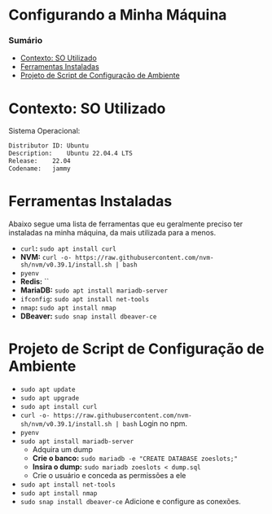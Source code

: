 # Configurando a Minha Máquina

### Sumário

- [Contexto: SO Utilizado](#contexto-so-utilizado)
- [Ferramentas Instaladas](#ferramentas-instaladas)
- [Projeto de Script de Configuração de Ambiente](#projeto-script-configuracao-ambiente)

# <a id="contexto-so-utilizado"></a>Contexto: SO Utilizado

Sistema Operacional:

```bash
Distributor ID:	Ubuntu
Description:	Ubuntu 22.04.4 LTS
Release:	22.04
Codename:	jammy
```

# <a id="ferramentas-instaladas"></a>Ferramentas Instaladas

Abaixo segue uma lista de ferramentas que eu geralmente preciso ter instaladas na minha máquina, da mais utilizada para a menos.

- `curl`**:** `sudo apt install curl`
- **NVM:** `curl -o- https://raw.githubusercontent.com/nvm-sh/nvm/v0.39.1/install.sh | bash`
- `pyenv`
- **Redis:** ``
- **MariaDB:** `sudo apt install mariadb-server`
- `ifconfig`**:** `sudo apt install net-tools`
- `nmap`**:** `sudo apt install nmap`
- **DBeaver:** `sudo snap install dbeaver-ce`

# <a id="projeto-script-configuracao-ambiente"></a>Projeto de Script de Configuração de Ambiente

- `sudo apt update`
- `sudo apt upgrade`
- `sudo apt install curl`
- `curl -o- https://raw.githubusercontent.com/nvm-sh/nvm/v0.39.1/install.sh | bash`
    Login no npm.
- `pyenv`
- `sudo apt install mariadb-server`
    + Adquira um dump
    + **Crie o banco:** `sudo mariadb -e "CREATE DATABASE zoeslots;"`
    + **Insira o dump:** `sudo mariadb zoeslots < dump.sql`
    + Crie o usuário e conceda as permissões a ele
- `sudo apt install net-tools`
- `sudo apt install nmap`
- `sudo snap install dbeaver-ce`
    Adicione e configure as conexões.